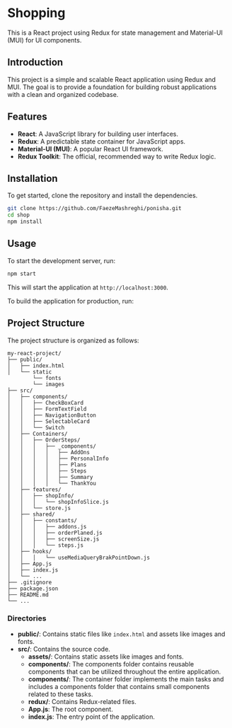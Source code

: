 
# Shopping

This is a React project using Redux for state management and Material-UI (MUI) for UI components.


## Introduction

This project is a simple and scalable React application using Redux and MUI. The goal is to provide a foundation for building robust applications with a clean and organized codebase.

## Features

- **React**: A JavaScript library for building user interfaces.
- **Redux**: A predictable state container for JavaScript apps.
- **Material-UI (MUI)**: A popular React UI framework.
- **Redux Toolkit**: The official, recommended way to write Redux logic.

## Installation

To get started, clone the repository and install the dependencies.

```bash
git clone https://github.com/FaezeMashreghi/ponisha.git
cd shop
npm install
```

## Usage

To start the development server, run:

```bash
npm start
```

This will start the application at `http://localhost:3000`.

To build the application for production, run:

## Project Structure

The project structure is organized as follows:

```
my-react-project/
├── public/
│   ├── index.html
│   └── static
        └── fonts
        └── images
├── src/
│   ├── components/
│   │   ├── CheckBoxCard
│   │   ├── FormTextField
│   │   ├── NavigationButton
│   │   ├── SelectableCard
│   │   └── Switch
│   ├── Containers/
│   │   ├── OrderSteps/
│   │   │   ├── _components/
│   │   │   │   ├── AddOns
│   │   │   │   ├── PersonalInfo
│   │   │   │   ├── Plans
│   │   │   │   ├── Steps
│   │   │   │   ├── Summary
│   │   │   │   └── ThankYou
│   ├── features/
│   │   ├── shopInfo/
│   │   │   └── shopInfoSlice.js
│   │   └── store.js
│   ├── shared/
│   │   ├── constants/
│   │   │   ├── addons.js
│   │   │   ├── orderPlaned.js
│   │   │   ├── screenSize.js
│   │   │   └── steps.js
│   ├── hooks/
│   │   │   └── useMediaQueryBrakPointDown.js
│   ├── App.js
│   ├── index.js
│   └── ...
├── .gitignore
├── package.json
├── README.md
└── ...
```

### Directories

- **public/**: Contains static files like `index.html` and assets like images and fonts.
- **src/**: Contains the source code.
    - **assets/**: Contains static assets like images and fonts.
    - **components/**: The components folder contains reusable components that can be utilized throughout the entire application.
    - **components/**:  The container folder implements the main tasks and includes a components folder that contains small components related to these tasks.
    - **redux/**: Contains Redux-related files.
    - **App.js**: The root component.
    - **index.js**: The entry point of the application.



